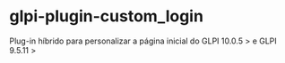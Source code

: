# glpi-plugin-custom_login
Plug-in híbrido para personalizar a página inicial do GLPI 10.0.5 > e GLPI 9.5.11 >
